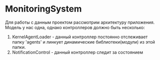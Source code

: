 # MonitoringSystem
Для работы с данным проектом рассмотрим архитектуру приложения.
Модель у нас одна, однако контроллеров должно быть несколько:

1. KernelAgentLoader - данный контроллер постоянно отслеживает папку 'agents' и линкует динамические библиотеки(модули) из этой папки.
2. NotificationControl - данный контроллер следит за состоянием 
